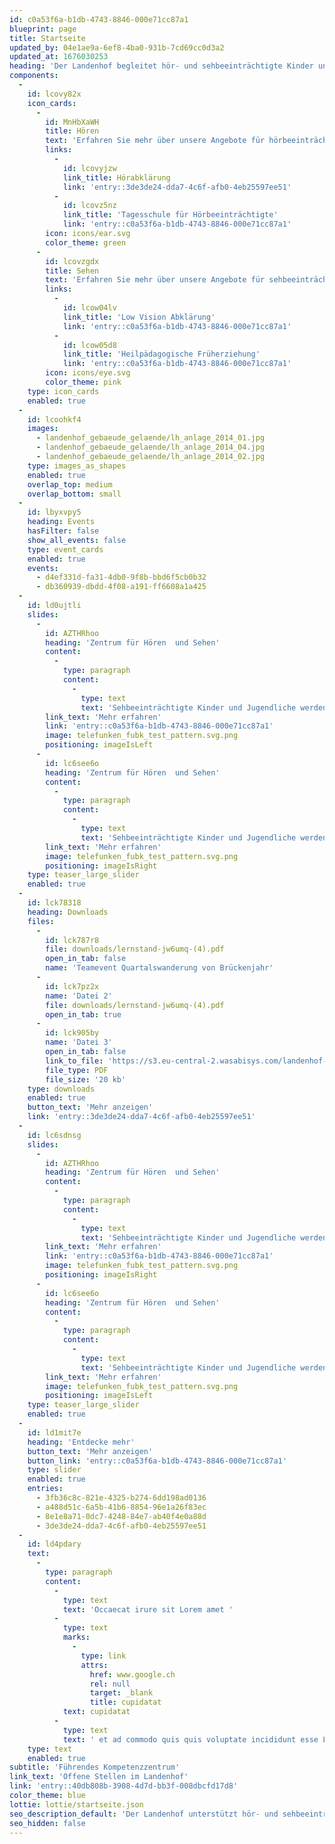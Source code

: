 ```yaml
---
id: c0a53f6a-b1db-4743-8846-000e71cc87a1
blueprint: page
title: Startseite
updated_by: 04e1ae9a-6ef8-4ba0-931b-7cd69cc0d3a2
updated_at: 1676030253
heading: 'Der Landenhof begleitet hör- und sehbeeinträchtigte Kinder und Jugendliche'
components:
  -
    id: lcovy82x
    icon_cards:
      -
        id: MnHbXaWH
        title: Hören
        text: 'Erfahren Sie mehr über unsere Angebote für hörbeeinträchtigte Kinder und Jugendliche'
        links:
          -
            id: lcovyjzw
            link_title: Hörabklärung
            link: 'entry::3de3de24-dda7-4c6f-afb0-4eb25597ee51'
          -
            id: lcovz5nz
            link_title: 'Tagesschule für Hörbeeinträchtigte'
            link: 'entry::c0a53f6a-b1db-4743-8846-000e71cc87a1'
        icon: icons/ear.svg
        color_theme: green
      -
        id: lcovzgdx
        title: Sehen
        text: 'Erfahren Sie mehr über unsere Angebote für sehbeeinträchtigte Kinder und Jugendliche'
        links:
          -
            id: lcow04lv
            link_title: 'Low Vision Abklärung'
            link: 'entry::c0a53f6a-b1db-4743-8846-000e71cc87a1'
          -
            id: lcow05d8
            link_title: 'Heilpädagogische Früherziehung'
            link: 'entry::c0a53f6a-b1db-4743-8846-000e71cc87a1'
        icon: icons/eye.svg
        color_theme: pink
    type: icon_cards
    enabled: true
  -
    id: lcoohkf4
    images:
      - landenhof_gebaeude_gelaende/lh_anlage_2014_01.jpg
      - landenhof_gebaeude_gelaende/lh_anlage_2014_04.jpg
      - landenhof_gebaeude_gelaende/lh_anlage_2014_02.jpg
    type: images_as_shapes
    enabled: true
    overlap_top: medium
    overlap_bottom: small
  -
    id: lbyxvpy5
    heading: Events
    hasFilter: false
    show_all_events: false
    type: event_cards
    enabled: true
    events:
      - d4ef331d-fa31-4db0-9f8b-bbd6f5cb0b32
      - db360939-dbdd-4f08-a191-ff6608a1a425
  -
    id: ld0ujtli
    slides:
      -
        id: AZTHRhoo
        heading: 'Zentrum für Hören  und Sehen'
        content:
          -
            type: paragraph
            content:
              -
                type: text
                text: 'Sehbeeinträchtigte Kinder und Jugendliche werden in der Regelschule beraten und begleitet.'
        link_text: 'Mehr erfahren'
        link: 'entry::c0a53f6a-b1db-4743-8846-000e71cc87a1'
        image: telefunken_fubk_test_pattern.svg.png
        positioning: imageIsLeft
      -
        id: lc6see6o
        heading: 'Zentrum für Hören  und Sehen'
        content:
          -
            type: paragraph
            content:
              -
                type: text
                text: 'Sehbeeinträchtigte Kinder und Jugendliche werden in der Regelschule beraten und begleitet.'
        link_text: 'Mehr erfahren'
        image: telefunken_fubk_test_pattern.svg.png
        positioning: imageIsRight
    type: teaser_large_slider
    enabled: true
  -
    id: lck78318
    heading: Downloads
    files:
      -
        id: lck787r8
        file: downloads/lernstand-jw6umq-(4).pdf
        open_in_tab: false
        name: 'Teamevent Quartalswanderung von Brückenjahr'
      -
        id: lck7pz2x
        name: 'Datei 2'
        file: downloads/lernstand-jw6umq-(4).pdf
        open_in_tab: true
      -
        id: lck905by
        name: 'Datei 3'
        open_in_tab: false
        link_to_file: 'https://s3.eu-central-2.wasabisys.com/landenhof-cms/production/assets/downloads/lernstand-jw6umq-(4).pdf'
        file_type: PDF
        file_size: '20 kb'
    type: downloads
    enabled: true
    button_text: 'Mehr anzeigen'
    link: 'entry::3de3de24-dda7-4c6f-afb0-4eb25597ee51'
  -
    id: lc6sdnsg
    slides:
      -
        id: AZTHRhoo
        heading: 'Zentrum für Hören  und Sehen'
        content:
          -
            type: paragraph
            content:
              -
                type: text
                text: 'Sehbeeinträchtigte Kinder und Jugendliche werden in der Regelschule beraten und begleitet.'
        link_text: 'Mehr erfahren'
        link: 'entry::c0a53f6a-b1db-4743-8846-000e71cc87a1'
        image: telefunken_fubk_test_pattern.svg.png
        positioning: imageIsRight
      -
        id: lc6see6o
        heading: 'Zentrum für Hören  und Sehen'
        content:
          -
            type: paragraph
            content:
              -
                type: text
                text: 'Sehbeeinträchtigte Kinder und Jugendliche werden in der Regelschule beraten und begleitet.'
        link_text: 'Mehr erfahren'
        image: telefunken_fubk_test_pattern.svg.png
        positioning: imageIsLeft
    type: teaser_large_slider
    enabled: true
  -
    id: ld1mit7e
    heading: 'Entdecke mehr'
    button_text: 'Mehr anzeigen'
    button_link: 'entry::c0a53f6a-b1db-4743-8846-000e71cc87a1'
    type: slider
    enabled: true
    entries:
      - 3fb36c8c-821e-4325-b274-6dd198ad0136
      - a488d51c-6a5b-41b6-8854-96e1a26f83ec
      - 8e1e8a71-0dc7-4248-84e7-ab40f4e0a88d
      - 3de3de24-dda7-4c6f-afb0-4eb25597ee51
  -
    id: ld4pdary
    text:
      -
        type: paragraph
        content:
          -
            type: text
            text: 'Occaecat irure sit Lorem amet '
          -
            type: text
            marks:
              -
                type: link
                attrs:
                  href: www.google.ch
                  rel: null
                  target: _blank
                  title: cupidatat
            text: cupidatat
          -
            type: text
            text: ' et ad commodo quis quis voluptate incididunt esse Lorem laboris. Labore ex ut et in do non reprehenderit est aliquip cupidatat sunt. Velit et ea laborum. Aliquip ex velit aute cupidatat in eiusmod et est sit do voluptate cillum. Amet ipsum nisi tempor magna voluptate proident enim duis duis incididunt. Proident pariatur anim aliquip aliquip voluptate ad minim sint ipsum ut. Do sunt mollit irure.'
    type: text
    enabled: true
subtitle: 'Führendes Kompetenzzentrum'
link_text: 'Offene Stellen im Landenhof'
link: 'entry::40db808b-3908-4d7d-bb3f-008dbcfd17d8'
color_theme: blue
lottie: lottie/startseite.json
seo_description_default: 'Der Landenhof unterstützt hör- und sehbeeinträchtigte Kinder & Jugendliche in ihrem selbstbestimmten Leben durch Förderung ihrer Fähigkeiten & Entwicklung'
seo_hidden: false
---
```

